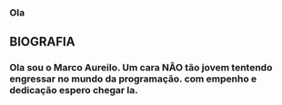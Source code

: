 ### Ola

## BIOGRAFIA

### Ola sou o Marco Aureilo. Um cara NÂO tão jovem tentendo engressar no mundo da programação. com empenho e dedicação espero chegar la.

